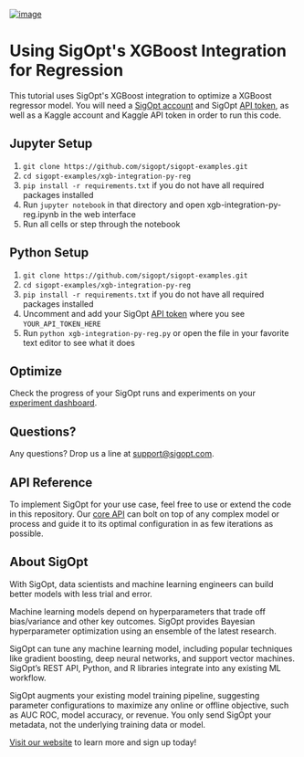 [![image](https://sigopt.com/static/img/SigOpt_logo_horiz.png?raw=true)](https://sigopt.com)

# Using SigOpt's XGBoost Integration for Regression

This tutorial uses SigOpt's XGBoost integration to optimize a XGBoost regressor model. You will need a [SigOpt account](https://sigopt.com/signup) and SigOpt [API token](https://app.sigopt.com/tokens/info), as well as a Kaggle account and Kaggle API token in order to run this code.

## Jupyter Setup

1. `git clone https://github.com/sigopt/sigopt-examples.git`
2. `cd sigopt-examples/xgb-integration-py-reg`
3. `pip install -r requirements.txt` if you do not have all required packages installed
4. Run `jupyter notebook` in that directory and open xgb-integration-py-reg.ipynb in the web interface
5. Run all cells or step through the notebook

## Python Setup

1. `git clone https://github.com/sigopt/sigopt-examples.git`
2. `cd sigopt-examples/xgb-integration-py-reg`
3. `pip install -r requirements.txt` if you do not have all required packages installed
4.  Uncomment and add your SigOpt [API token](https://app.sigopt.com/tokens/info) where you see `YOUR_API_TOKEN_HERE`
5. Run `python xgb-integration-py-reg.py` or open the file in your favorite text editor to see what it does

## Optimize

Check the progress of your SigOpt runs and experiments on your [experiment dashboard](https://sigopt.com/experiments).

## Questions?
Any questions? Drop us a line at [support@sigopt.com](mailto:support@sigopt.com).

## API Reference
To implement SigOpt for your use case, feel free to use or extend the code in this repository. Our [core API](https://sigopt.com/docs) can bolt on top of any complex model or process and guide it to its optimal configuration in as few iterations as possible. 

## About SigOpt

With SigOpt, data scientists and machine learning engineers can build better models with less trial and error.

Machine learning models depend on hyperparameters that trade off bias/variance and other key outcomes. SigOpt provides Bayesian hyperparameter optimization using an ensemble of the latest research.

SigOpt can tune any machine learning model, including popular techniques like gradient boosting, deep neural networks, and support vector machines. SigOpt’s REST API, Python, and R libraries integrate into any existing ML workflow.

SigOpt augments your existing model training pipeline, suggesting parameter configurations to maximize any online or offline objective, such as AUC ROC, model accuracy, or revenue. You only send SigOpt your metadata, not the underlying training data or model.

[Visit our website](https://sigopt.com) to learn more and sign up today!
